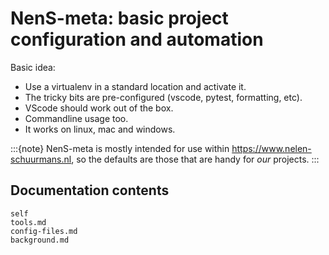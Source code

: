 # NenS-meta: basic project configuration and automation

Basic idea:

- Use a virtualenv in a standard location and activate it.
- The tricky bits are pre-configured (vscode, pytest, formatting, etc).
- VScode should work out of the box.
- Commandline usage too.
- It works on linux, mac and windows.

:::{note}
NenS-meta is mostly intended for use within https://www.nelen-schuurmans.nl, so the defaults are those that are handy for *our* projects.
:::

## Documentation contents

```{toctree}
self
tools.md
config-files.md
background.md
```
